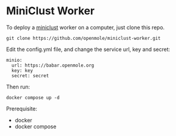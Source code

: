 
# MiniClust Worker

To deploy a [miniclust](https://github.com/openmole/miniclust) worker on a computer, just clone this repo.
```
git clone https://github.com/openmole/miniclust-worker.git
```

Edit the config.yml file, and change the service url, key and secret:
```
minio:
  url: https://babar.openmole.org
  key: key
  secret: secret
```

Then run:
```
docker compose up -d
```

Prerequisite:
  - docker
  - docker compose

